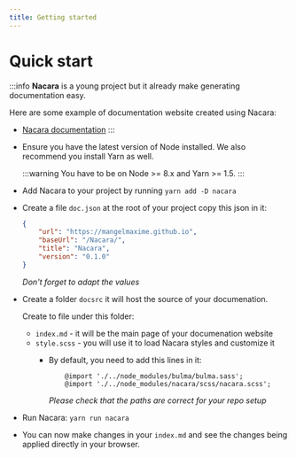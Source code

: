 ```yaml
---
title: Getting started
---
```


# Quick start

:::info
**Nacara** is a young project but it already make generating documentation easy.

Here are some example of documentation website created using Nacara:

- [Nacara documentation](https://mangelmaxime.github.io/Nacara)
:::

<ul class="textual-steps">
<li>

Ensure you have the latest version of Node installed. We also recommend you install Yarn as well.

:::warning
You have to be on Node >= 8.x and Yarn >= 1.5.
:::
</li>

<li>

Add Nacara to your project by running `yarn add -D nacara`
</li>

<li>

Create a file `doc.json` at the root of your project copy this json in it:

```json
{
    "url": "https://mangelmaxime.github.io",
    "baseUrl": "/Nacara/",
    "title": "Nacara",
    "version": "0.1.0"
}
```

*Don't forget to adapt the values*

</li>

<li>

Create a folder `docsrc` it will host the source of your documenation.

Create to file under this folder:
- `index.md` - it will be the main page of your documenation website
- `style.scss` - you will use it to load Nacara styles and customize it
    - By default, you need to add this lines in it:
        ```
            @import './../node_modules/bulma/bulma.sass';
            @import './../node_modules/nacara/scss/nacara.scss';
        ```

        *Please check that the paths are correct for your repo setup*
</li>

<li>

Run Nacara: `yarn run nacara`
</li>

<li>

You can now make changes in your `index.md` and see the changes being applied directly in your browser.
</li>

</ul>
